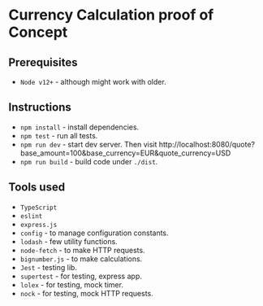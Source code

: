 # Currency Calculation proof of Concept

## Prerequisites
* `Node v12+` - although might work with older.

## Instructions
* `npm install` - install dependencies.
* `npm test` - run all tests.
* `npm run dev` - start dev server. Then visit http://localhost:8080/quote?base_amount=100&base_currency=EUR&quote_currency=USD
* `npm run build` - build code under `./dist`.

## Tools used
* `TypeScript`
* `eslint`
* `express.js`
* `config` - to manage configuration constants.
* `lodash` - few utility functions.
* `node-fetch` - to make HTTP requests.
* `bignumber.js` - to make calculations.
* `Jest` - testing lib.
* `supertest` - for testing, express app.
* `lolex` - for testing, mock timer.
* `nock` - for testing, mock HTTP requests.
